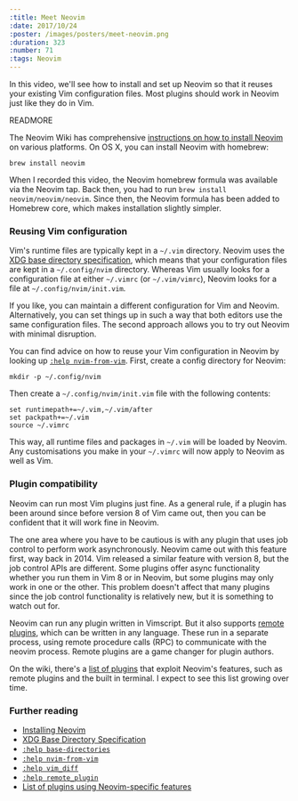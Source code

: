 ```yaml
---
:title: Meet Neovim
:date: 2017/10/24
:poster: /images/posters/meet-neovim.png
:duration: 323
:number: 71
:tags: Neovim
---
```


In this video, we'll see how to install and set up Neovim so that it reuses your existing Vim configuration files.
Most plugins should work in Neovim just like they do in Vim.

READMORE

The Neovim Wiki has comprehensive [instructions on how to install Neovim][install] on various platforms. On OS X, you can install Neovim with homebrew:

    brew install neovim

When I recorded this video, the Neovim homebrew formula was available via the Neovim tap. Back then, you had to run `brew install neovim/neovim/neovim`. Since then, the Neovim formula has been added to Homebrew core, which makes installation slightly simpler.

### Reusing Vim configuration

Vim's runtime files are typically kept in a `~/.vim` directory.
Neovim uses the [XDG base directory specification][xdg], which means that your configuration files are kept in a `~/.config/nvim` directory.
Whereas Vim usually looks for a configuration file at either `~/.vimrc` (or `~/.vim/vimrc`), Neovim looks for a file at `~/.config/nvim/init.vim`.

If you like, you can maintain a different configuration for Vim and Neovim.
Alternatively, you can set things up in such a way that both editors use the same configuration files.
The second approach allows you to try out Neovim with minimal disruption.

You can find advice on how to reuse your Vim configuration in Neovim by looking up [`:help nvim-from-vim`][nvim-from-vim]. First, create a config directory for Neovim:

    mkdir -p ~/.config/nvim

Then create a `~/.config/nvim/init.vim` file with the following contents:

```viml
set runtimepath+=~/.vim,~/.vim/after
set packpath+=~/.vim
source ~/.vimrc
```

This way, all runtime files and packages in `~/.vim` will be loaded by Neovim. 
Any customisations you make in your `~/.vimrc` will now apply to Neovim as well as Vim.

### Plugin compatibility

Neovim can run most Vim plugins just fine.
As a general rule, if a plugin has been around since before version 8 of Vim came out, then you can be confident that it will work fine in Neovim.

The one area where you have to be cautious is with any plugin that uses job control to perform work asynchronously.
Neovim came out with this feature first, way back in 2014.
Vim released a similar feature with version 8, but the job control APIs are different.
Some plugins offer async functionality whether you run them in Vim 8 or in
Neovim, but some plugins may only work in one or the other.
This problem doesn't affect that many plugins since the job control functionality is relatively new, but it is something to watch out for.

Neovim can run any plugin written in Vimscript.
But it also supports [remote plugins][remote], which can be written in any language.
These run in a separate process, using remote procedure calls (RPC) to communicate with the neovim process.
Remote plugins are a game changer for plugin authors.

On the wiki, there's a [list of plugins][nvim-plugins] that exploit Neovim's features, such as remote plugins and the built in terminal.
I expect to see this list growing over time.

### Further reading

* [Installing Neovim][install]
* [XDG Base Directory Specification][xdg]
* [`:help base-directories`][base-directories]
* [`:help nvim-from-vim`][nvim-from-vim]
* [`:help vim_diff`][vim_diff]
* [`:help remote_plugin`][remote]
* [List of plugins using Neovim-specific features][nvim-plugins]

[install]: https://github.com/neovim/neovim/wiki/Installing-Neovim
[xdg]: https://specifications.freedesktop.org/basedir-spec/latest/index.html
[base-directories]: https://neovim.io/doc/user/starting.html#xdg
[nvim-from-vim]: https://neovim.io/doc/user/nvim.html#nvim-from-vim
[vim_diff]: https://neovim.io/doc/user/vim_diff.html
[nvim-plugins]: https://github.com/neovim/neovim/wiki/Related-projects#plugins
[remote]: https://neovim.io/doc/user/remote_plugin.html
